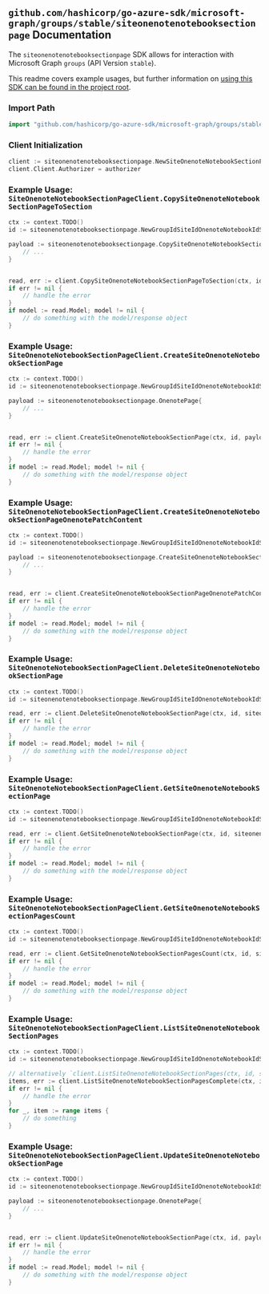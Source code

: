 
## `github.com/hashicorp/go-azure-sdk/microsoft-graph/groups/stable/siteonenotenotebooksectionpage` Documentation

The `siteonenotenotebooksectionpage` SDK allows for interaction with Microsoft Graph `groups` (API Version `stable`).

This readme covers example usages, but further information on [using this SDK can be found in the project root](https://github.com/hashicorp/go-azure-sdk/tree/main/docs).

### Import Path

```go
import "github.com/hashicorp/go-azure-sdk/microsoft-graph/groups/stable/siteonenotenotebooksectionpage"
```


### Client Initialization

```go
client := siteonenotenotebooksectionpage.NewSiteOnenoteNotebookSectionPageClientWithBaseURI("https://graph.microsoft.com")
client.Client.Authorizer = authorizer
```


### Example Usage: `SiteOnenoteNotebookSectionPageClient.CopySiteOnenoteNotebookSectionPageToSection`

```go
ctx := context.TODO()
id := siteonenotenotebooksectionpage.NewGroupIdSiteIdOnenoteNotebookIdSectionIdPageID("groupId", "siteId", "notebookId", "onenoteSectionId", "onenotePageId")

payload := siteonenotenotebooksectionpage.CopySiteOnenoteNotebookSectionPageToSectionRequest{
	// ...
}


read, err := client.CopySiteOnenoteNotebookSectionPageToSection(ctx, id, payload, siteonenotenotebooksectionpage.DefaultCopySiteOnenoteNotebookSectionPageToSectionOperationOptions())
if err != nil {
	// handle the error
}
if model := read.Model; model != nil {
	// do something with the model/response object
}
```


### Example Usage: `SiteOnenoteNotebookSectionPageClient.CreateSiteOnenoteNotebookSectionPage`

```go
ctx := context.TODO()
id := siteonenotenotebooksectionpage.NewGroupIdSiteIdOnenoteNotebookIdSectionID("groupId", "siteId", "notebookId", "onenoteSectionId")

payload := siteonenotenotebooksectionpage.OnenotePage{
	// ...
}


read, err := client.CreateSiteOnenoteNotebookSectionPage(ctx, id, payload, siteonenotenotebooksectionpage.DefaultCreateSiteOnenoteNotebookSectionPageOperationOptions())
if err != nil {
	// handle the error
}
if model := read.Model; model != nil {
	// do something with the model/response object
}
```


### Example Usage: `SiteOnenoteNotebookSectionPageClient.CreateSiteOnenoteNotebookSectionPageOnenotePatchContent`

```go
ctx := context.TODO()
id := siteonenotenotebooksectionpage.NewGroupIdSiteIdOnenoteNotebookIdSectionIdPageID("groupId", "siteId", "notebookId", "onenoteSectionId", "onenotePageId")

payload := siteonenotenotebooksectionpage.CreateSiteOnenoteNotebookSectionPageOnenotePatchContentRequest{
	// ...
}


read, err := client.CreateSiteOnenoteNotebookSectionPageOnenotePatchContent(ctx, id, payload, siteonenotenotebooksectionpage.DefaultCreateSiteOnenoteNotebookSectionPageOnenotePatchContentOperationOptions())
if err != nil {
	// handle the error
}
if model := read.Model; model != nil {
	// do something with the model/response object
}
```


### Example Usage: `SiteOnenoteNotebookSectionPageClient.DeleteSiteOnenoteNotebookSectionPage`

```go
ctx := context.TODO()
id := siteonenotenotebooksectionpage.NewGroupIdSiteIdOnenoteNotebookIdSectionIdPageID("groupId", "siteId", "notebookId", "onenoteSectionId", "onenotePageId")

read, err := client.DeleteSiteOnenoteNotebookSectionPage(ctx, id, siteonenotenotebooksectionpage.DefaultDeleteSiteOnenoteNotebookSectionPageOperationOptions())
if err != nil {
	// handle the error
}
if model := read.Model; model != nil {
	// do something with the model/response object
}
```


### Example Usage: `SiteOnenoteNotebookSectionPageClient.GetSiteOnenoteNotebookSectionPage`

```go
ctx := context.TODO()
id := siteonenotenotebooksectionpage.NewGroupIdSiteIdOnenoteNotebookIdSectionIdPageID("groupId", "siteId", "notebookId", "onenoteSectionId", "onenotePageId")

read, err := client.GetSiteOnenoteNotebookSectionPage(ctx, id, siteonenotenotebooksectionpage.DefaultGetSiteOnenoteNotebookSectionPageOperationOptions())
if err != nil {
	// handle the error
}
if model := read.Model; model != nil {
	// do something with the model/response object
}
```


### Example Usage: `SiteOnenoteNotebookSectionPageClient.GetSiteOnenoteNotebookSectionPagesCount`

```go
ctx := context.TODO()
id := siteonenotenotebooksectionpage.NewGroupIdSiteIdOnenoteNotebookIdSectionID("groupId", "siteId", "notebookId", "onenoteSectionId")

read, err := client.GetSiteOnenoteNotebookSectionPagesCount(ctx, id, siteonenotenotebooksectionpage.DefaultGetSiteOnenoteNotebookSectionPagesCountOperationOptions())
if err != nil {
	// handle the error
}
if model := read.Model; model != nil {
	// do something with the model/response object
}
```


### Example Usage: `SiteOnenoteNotebookSectionPageClient.ListSiteOnenoteNotebookSectionPages`

```go
ctx := context.TODO()
id := siteonenotenotebooksectionpage.NewGroupIdSiteIdOnenoteNotebookIdSectionID("groupId", "siteId", "notebookId", "onenoteSectionId")

// alternatively `client.ListSiteOnenoteNotebookSectionPages(ctx, id, siteonenotenotebooksectionpage.DefaultListSiteOnenoteNotebookSectionPagesOperationOptions())` can be used to do batched pagination
items, err := client.ListSiteOnenoteNotebookSectionPagesComplete(ctx, id, siteonenotenotebooksectionpage.DefaultListSiteOnenoteNotebookSectionPagesOperationOptions())
if err != nil {
	// handle the error
}
for _, item := range items {
	// do something
}
```


### Example Usage: `SiteOnenoteNotebookSectionPageClient.UpdateSiteOnenoteNotebookSectionPage`

```go
ctx := context.TODO()
id := siteonenotenotebooksectionpage.NewGroupIdSiteIdOnenoteNotebookIdSectionIdPageID("groupId", "siteId", "notebookId", "onenoteSectionId", "onenotePageId")

payload := siteonenotenotebooksectionpage.OnenotePage{
	// ...
}


read, err := client.UpdateSiteOnenoteNotebookSectionPage(ctx, id, payload, siteonenotenotebooksectionpage.DefaultUpdateSiteOnenoteNotebookSectionPageOperationOptions())
if err != nil {
	// handle the error
}
if model := read.Model; model != nil {
	// do something with the model/response object
}
```
